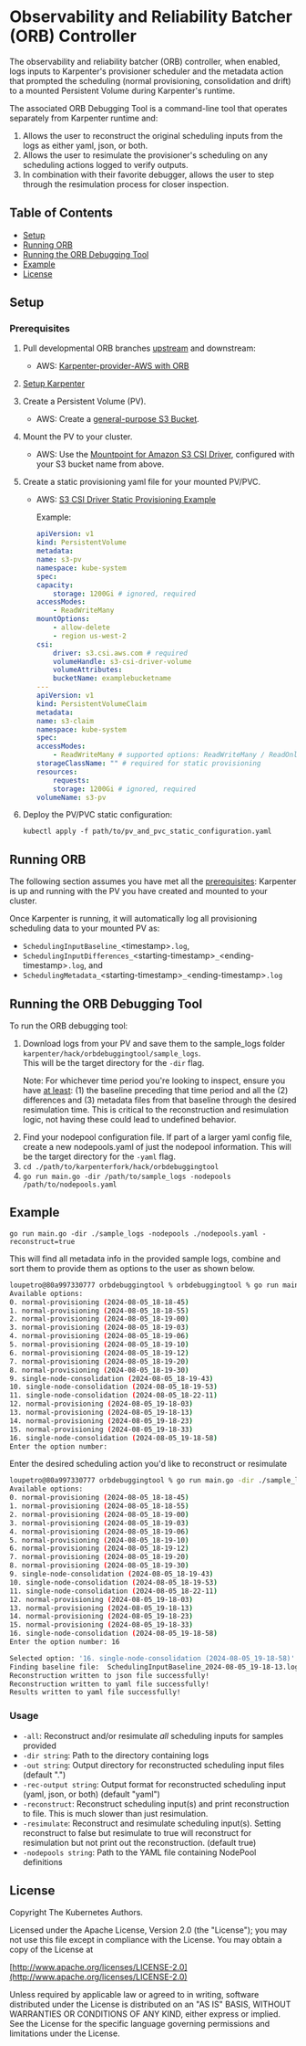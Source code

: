 # Observability and Reliability Batcher (ORB) Controller

The observability and reliability batcher (ORB) controller, when enabled, logs inputs to Karpenter's provisioner scheduler and
the metadata action that prompted the scheduling (normal provisioning, consolidation and drift) to a mounted Persistent Volume
during Karpenter's runtime.

The associated ORB Debugging Tool is a command-line tool that operates separately from Karpenter runtime and: 
1. Allows the user to reconstruct the original scheduling inputs from the logs as either yaml, json, or both.
1. Allows the user to resimulate the provisioner's scheduling on any scheduling actions logged to verify outputs. 
2. In combination with their favorite debugger, allows the user to step through the resimulation process for closer inspection.

## Table of Contents
- [Setup](setup)
- [Running ORB](#runningORB)
- [Running the ORB Debugging Tool](#runningORBDebuggingTool)
- [Example](#example)
- [License](#license)

<a id="setup"></a>
## Setup

<a id="prereqs"></a>
### Prerequisites

<!-- Note: Needed only if/until development PR approved and merged in -->
1. Pull developmental ORB branches [upstream](https://github.com/LPetro/karpenter/tree/orbpoc) and downstream:
   
    - AWS: [Karpenter-provider-AWS with ORB](https://github.com/LPetro/karpenter-provider-aws/tree/orblog)

2. [Setup Karpenter](https://karpenter.sh/docs/getting-started/getting-started-with-karpenter/)
 
3. Create a Persistent Volume (PV).  
   
    - AWS: Create a [general-purpose S3 Bucket](https://docs.aws.amazon.com/AmazonS3/latest/userguide/creating-bucket.html).
    <!-- Kwok: (TODO: is there a template I could use here?) -->
4. Mount the PV to your cluster.  
   
    - AWS: Use the [Mountpoint for Amazon S3 CSI Driver](https://docs.aws.amazon.com/eks/latest/userguide/s3-csi.html), configured with your S3 bucket name from above.
5. Create a static provisioning yaml file for your mounted PV/PVC.  
    
    - AWS: [S3 CSI Driver Static Provisioning Example](https://github.com/awslabs/mountpoint-s3-csi-driver/blob/main/examples/kubernetes/static_provisioning/README.md)  
    
        Example:
        ```yaml
        apiVersion: v1
        kind: PersistentVolume
        metadata:
        name: s3-pv
        namespace: kube-system
        spec:
        capacity:
            storage: 1200Gi # ignored, required
        accessModes:
            - ReadWriteMany
        mountOptions:
            - allow-delete
            - region us-west-2
        csi:
            driver: s3.csi.aws.com # required
            volumeHandle: s3-csi-driver-volume
            volumeAttributes:
            bucketName: examplebucketname
        ---
        apiVersion: v1
        kind: PersistentVolumeClaim
        metadata:
        name: s3-claim
        namespace: kube-system
        spec:
        accessModes:
            - ReadWriteMany # supported options: ReadWriteMany / ReadOnlyMany
        storageClassName: "" # required for static provisioning
        resources:
            requests:
            storage: 1200Gi # ignored, required
        volumeName: s3-pv
        ```  
6. Deploy the PV/PVC static configuration:  
   
   `kubectl apply -f path/to/pv_and_pvc_static_configuration.yaml`

<!-- TODO: Make a note/warning for the mount location field, if they change from \data, I need to make a cli option to change this for the tool. 

This could just be a description of what needs to be added/changed in the deployment.yaml for compatibility. i.e. the portion with:
    - name: persistent-storage
     mountPath: /data
-->   

<a id="runningORB"></a>
## Running ORB
The following section assumes you have met all the [prerequisites](#prereqs): Karpenter is up and running with the PV you have created and mounted to your cluster.
<!-- TODO: Add feature-flag in. Include here the instructions for how to enable/disable feature. -->
Once Karpenter is running, it will automatically log all provisioning scheduling data to your mounted PV as:  
-  `SchedulingInputBaseline_`\<timestamp\>`.log`,  
- `SchedulingInputDifferences_`\<starting-timestamp\>`_`\<ending-timestamp\>`.log`, and  
- `SchedulingMetadata_`\<starting-timestamp\>`_`\<ending-timestamp\>`.log`

<a id="runningORBDebuggingTool"></a>
## Running the ORB Debugging Tool


<!-- TODO: make a note about /data default directory. If I make an arg for the tool, find a way to change this for a Karpenter run... perhaps with the same process that I'd use to feature-flag / enable/disable it... -->
To run the ORB debugging tool:  
1. Download logs from your PV and save them to the sample_logs folder `karpenter/hack/orbdebuggingtool/sample_logs`.  
   This will be the target directory for the `-dir` flag.
  
    Note: For whichever time period you're looking to inspect, ensure you have <u>at least</u>: (1) the baseline preceding that time period and all the (2) differences and (3) metadata files from that baseline through the desired resimulation time. This is critical to the reconstruction and resimulation logic, not having these could lead to undefined behavior.
<!-- The reconstruction takes a baseline and merges in all differences additively. If any are missing, it could lead to undefined behavior. -->
2. Find your nodepool configuration file. If part of a larger yaml config file, create a new nodepools.yaml of just the nodepool information. This will be the target directory for the `-yaml` flag.
3. `cd ./path/to/karpenterfork/hack/orbdebuggingtool`
4. `go run main.go -dir /path/to/sample_logs -nodepools /path/to/nodepools.yaml`  
   
  <a id="example"></a>
## Example
 `go run main.go -dir ./sample_logs -nodepools ./nodepools.yaml -reconstruct=true`  
  
This will find all metadata info in the provided sample logs, combine and sort them to provide them as options to the user as shown below.

```bash
loupetro@80a997330777 orbdebuggingtool % orbdebuggingtool % go run main.go -dir ./sample_logs -nodepools ./nodepools.yaml -reconstruct=true
Available options:
0. normal-provisioning (2024-08-05_18-18-45)
1. normal-provisioning (2024-08-05_18-18-55)
2. normal-provisioning (2024-08-05_18-19-00)
3. normal-provisioning (2024-08-05_18-19-03)
4. normal-provisioning (2024-08-05_18-19-06)
5. normal-provisioning (2024-08-05_18-19-10)
6. normal-provisioning (2024-08-05_18-19-12)
7. normal-provisioning (2024-08-05_18-19-20)
8. normal-provisioning (2024-08-05_18-19-30)
9. single-node-consolidation (2024-08-05_18-19-43)
10. single-node-consolidation (2024-08-05_18-19-53)
11. single-node-consolidation (2024-08-05_18-22-11)
12. normal-provisioning (2024-08-05_19-18-03)
13. normal-provisioning (2024-08-05_19-18-13)
14. normal-provisioning (2024-08-05_19-18-23)
15. normal-provisioning (2024-08-05_19-18-33)
16. single-node-consolidation (2024-08-05_19-18-58)
Enter the option number: 
```
  
Enter the desired scheduling action you'd like to reconstruct or resimulate

```bash
loupetro@80a997330777 orbdebuggingtool % go run main.go -dir ./sample_logs -nodepools ./nodepools.yaml -reconstruct=true
Available options:
0. normal-provisioning (2024-08-05_18-18-45)
1. normal-provisioning (2024-08-05_18-18-55)
2. normal-provisioning (2024-08-05_18-19-00)
3. normal-provisioning (2024-08-05_18-19-03)
4. normal-provisioning (2024-08-05_18-19-06)
5. normal-provisioning (2024-08-05_18-19-10)
6. normal-provisioning (2024-08-05_18-19-12)
7. normal-provisioning (2024-08-05_18-19-20)
8. normal-provisioning (2024-08-05_18-19-30)
9. single-node-consolidation (2024-08-05_18-19-43)
10. single-node-consolidation (2024-08-05_18-19-53)
11. single-node-consolidation (2024-08-05_18-22-11)
12. normal-provisioning (2024-08-05_19-18-03)
13. normal-provisioning (2024-08-05_19-18-13)
14. normal-provisioning (2024-08-05_19-18-23)
15. normal-provisioning (2024-08-05_19-18-33)
16. single-node-consolidation (2024-08-05_19-18-58)
Enter the option number: 16

Selected option: '16. single-node-consolidation (2024-08-05_19-18-58)'
Finding baseline file:  SchedulingInputBaseline_2024-08-05_19-18-13.log
Reconstruction written to json file successfully!
Reconstruction written to yaml file successfully!
Results written to yaml file successfully!
```

### Usage
- `-all`: Reconstruct and/or resimulate *all* scheduling inputs for samples provided
- `-dir string`: Path to the directory containing logs
- `-out string`: Output directory for reconstructed scheduling input files (default ".")
- `-rec-output string`: Output format for reconstructed scheduling input (yaml, json, or both) (default "yaml")
- `-reconstruct`: Reconstruct scheduling input(s) and print reconstruction to file. This is much slower than just resimulation.
- `-resimulate`: Reconstruct and resimulate scheduling input(s).
Setting reconstruct to false but resimulate to true will reconstruct for resimulation but not print out the reconstruction. (default true)
- `-nodepools string`: Path to the YAML file containing NodePool definitions


<a id="license"></a>
## License

Copyright The Kubernetes Authors.

Licensed under the Apache License, Version 2.0 (the "License");
you may not use this file except in compliance with the License.
You may obtain a copy of the License at

[http://www.apache.org/licenses/LICENSE-2.0](http://www.apache.org/licenses/LICENSE-2.0)

Unless required by applicable law or agreed to in writing, software
distributed under the License is distributed on an "AS IS" BASIS,
WITHOUT WARRANTIES OR CONDITIONS OF ANY KIND, either express or implied.
See the License for the specific language governing permissions and
limitations under the License.